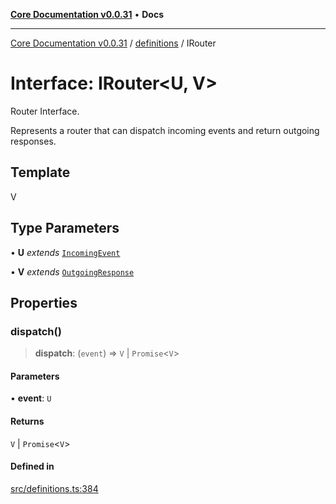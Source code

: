 [**Core Documentation v0.0.31**](../../README.md) • **Docs**

***

[Core Documentation v0.0.31](../../modules.md) / [definitions](../README.md) / IRouter

# Interface: IRouter\<U, V\>

Router Interface.

Represents a router that can dispatch incoming events and return outgoing responses.

## Template

V

## Type Parameters

• **U** *extends* [`IncomingEvent`](../../events/IncomingEvent/classes/IncomingEvent.md)

• **V** *extends* [`OutgoingResponse`](../../events/OutgoingResponse/classes/OutgoingResponse.md)

## Properties

### dispatch()

> **dispatch**: (`event`) => `V` \| `Promise`\<`V`\>

#### Parameters

• **event**: `U`

#### Returns

`V` \| `Promise`\<`V`\>

#### Defined in

[src/definitions.ts:384](https://github.com/stonemjs/core/blob/063868c8035bce8a9a9b73263c757aec9b0c12c8/src/definitions.ts#L384)
